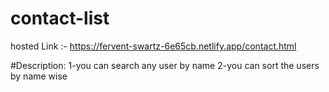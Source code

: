# contact-list
hosted Link :- https://fervent-swartz-6e65cb.netlify.app/contact.html

#Description:
1-you can search any user by name
2-you can sort the users by name wise
